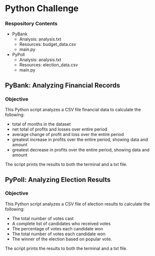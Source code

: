 # Python Challenge

### Respository Contents
* PyBank 
    * Analysis: analysis.txt
    * Resources: budget_data.csv
    * main.py
* PyPoll
    * Analysis: analysis.txt
    * Resources: election_data.csv
    * main.py

## PyBank: Analyzing Financial Records

### Objective
This Python script analyzes a CSV file financial data to calculate the following:
* total of months in the dataset
* net total of profits and losses over entire period
* average change of profit and loss over the entire period
* greatest increase in profits over the entire period, showing data and amount
* greatest decrease in profits over the entire period, showing data and amount 

The script prints the results to both the terminal and a txt file.


## PyPoll: Analyzing Election Results

### Objective
This Python script analyzes a CSV file of election results to calculate the following: 
* The total number of votes cast
* A complete list of candidates who received votes
* The percentage of votes each candidate won
* The total number of votes each candidate won
* The winner of the election based on popular vote.

The script prints the results to both the terminal and a txt file. 